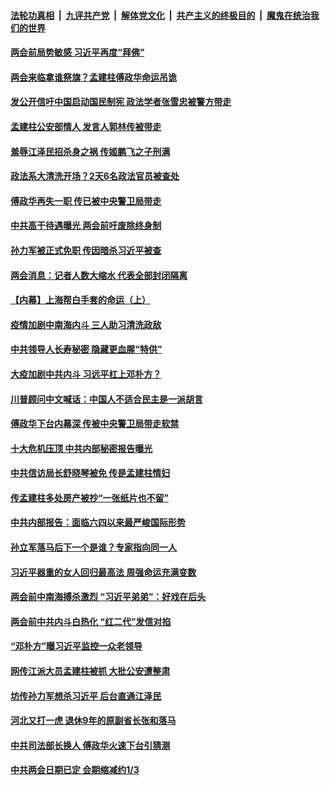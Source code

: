 ####  [法轮功真相](../../../../basic/blob/master/README.md?t=05130102) &nbsp;|&nbsp; [九评共产党](../../../../9ping.md/blob/master/README.md?t=05130102) &nbsp;|&nbsp; [解体党文化](../../../../jtdwh.md/blob/master/README.md?t=05130102)  &nbsp;|&nbsp; [共产主义的终极目的](../../../../gczydzjmd.md/blob/master/README.md?t=05130102) &nbsp;|&nbsp; [魔鬼在统治我们的世界](../../../../mgztzwmdsj.md/blob/master/README.md?t=05130102) 

#### [两会前局势敏感 习近平再度“拜佛”](../pages/prog1138/a102844927.md?t=05130102) 

#### [两会来临拿谁祭旗？孟建柱傅政华命运吊诡](../pages/prog1138/a102844572.md?t=05130102) 

#### [发公开信吁中国启动国民制宪 政法学者张雪忠被警方带走](../pages/prog1138/a102844422.md?t=05130102) 

#### [孟建柱公安部情人 发言人郭林传被带走](../pages/prog1138/a102843777.md?t=05130102) 

#### [羞辱江泽民招杀身之祸 传姬鹏飞之子刑满](../pages/prog1138/a102843665.md?t=05130102) 

#### [政法系大清洗开场？2天6名政法官员被查处](../pages/prog1138/a102842725.md?t=05130102) 

#### [傅政华再失一职 传已被中央警卫局带走](../pages/prog1138/a102842625.md?t=05130102) 

#### [中共高干待遇曝光 两会前吁废除终身制](../pages/prog1138/a102842609.md?t=05130102) 

#### [孙力军被正式免职 传因暗杀习近平被查](../pages/prog1138/a102841850.md?t=05130102) 

#### [两会消息：记者人数大缩水 代表全部封闭隔离](../pages/prog1138/a102841683.md?t=05130102) 

#### [【内幕】上海帮白手套的命运（上）](../pages/prog1138/a102841082.md?t=05130102) 

#### [疫情加剧中南海内斗 三人助习清洗政敌](../pages/prog1138/a102840841.md?t=05130102) 

#### [中共领导人长寿秘密 隐藏更血腥“特供”](../pages/prog1138/a102840683.md?t=05130102) 

#### [大疫加剧中共内斗 习远平杠上邓朴方？](../pages/prog1138/a102839890.md?t=05130102) 

#### [川普顾问中文喊话：中国人不适合民主是一派胡言](../pages/prog1138/a102839437.md?t=05130102) 

#### [傅政华下台内幕深 传被中央警卫局带走软禁](../pages/prog1138/a102839260.md?t=05130102) 

#### [十大危机压顶 中共内部秘密报告曝光](../pages/prog1138/a102839180.md?t=05130102) 

#### [中共信访局长舒晓琴被免 传是孟建柱情妇](../pages/prog1138/a102839149.md?t=05130102) 

#### [传孟建柱多处房产被抄“一张纸片也不留”](../pages/prog1138/a102839063.md?t=05130102) 

#### [中共内部报告：面临六四以来最严峻国际形势](../pages/prog1138/a102838714.md?t=05130102) 

#### [孙立军落马后下一个是谁？专家指向同一人](../pages/prog1138/a102838192.md?t=05130102) 

#### [习近平器重的女人回归最高法 周强命运充满变数](../pages/prog1138/a102838198.md?t=05130102) 

#### [两会前中南海搏杀激烈 “习近平弟弟”：好戏在后头](../pages/prog1138/a102838116.md?t=05130102) 

#### [两会前中共内斗白热化 “红二代”发信对掐](../pages/prog1138/a102838098.md?t=05130102) 

#### [“邓朴方”曝习近平监控一众老领导](../pages/prog1138/a102837775.md?t=05130102) 

#### [网传江派大员孟建柱被抓 大批公安遭整肃](../pages/prog1138/a102837217.md?t=05130102) 

#### [坊传孙力军想杀习近平 后台直通江泽民](../pages/prog1138/a102835140.md?t=05130102) 

#### [河北又打一虎 退休9年的原副省长张和落马](../pages/prog1138/a102834584.md?t=05130102) 

#### [中共司法部长换人 傅政华火速下台引猜测](../pages/prog1138/a102834488.md?t=05130102) 

#### [中共两会日期已定 会期缩减约1/3](../pages/prog1138/a102834339.md?t=05130102) 

